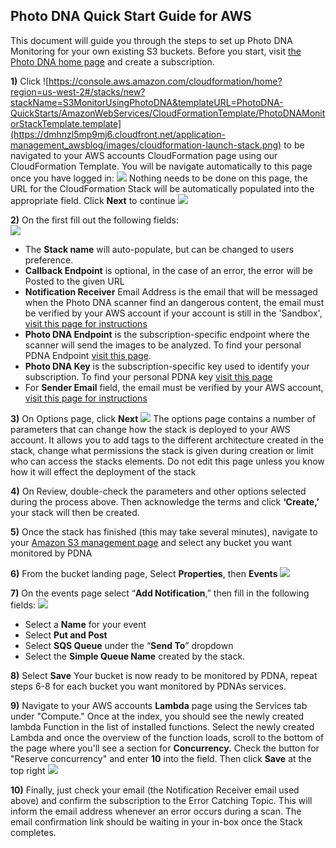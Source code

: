 
## Photo DNA Quick Start Guide for AWS ##

This document will guide you through the steps to set up Photo DNA Monitoring for your own existing S3 buckets.
Before you start, visit [the Photo DNA home page](https://myphotodna.microsoftmoderator.com/) and create a subscription.

**1)**	Click ![https://console.aws.amazon.com/cloudformation/home?region=us-west-2#/stacks/new?stackName=S3MonitorUsingPhotoDNA&templateURL=PhotoDNA-QuickStarts/AmazonWebServices/CloudFormationTemplate/PhotoDNAMonitorStackTemplate.template](https://dmhnzl5mp9mj6.cloudfront.net/application-management_awsblog/images/cloudformation-launch-stack.png) to be navigated to your AWS accounts CloudFormation page using our CloudFormation Template. You will be navigate automatically to this page once you have logged in:
![](https://s3-us-west-2.amazonaws.com/allyislambdafunctionsbucket/AWSLandingPage.PNG)
Nothing needs to be done on this page, the URL for the CloudFormation Stack will be automatically populated into the appropriate field. Click **Next** to continue
![](https://github.com/MicrosoftContentModerator/PhotoDNA-QuickStarts/blob/dev_singleLambda/AmazonWebServices/Documentation/AWSLandingPage.PNG?raw=true)

**2)**	On the first fill out the following fields:  
![](https://github.com/MicrosoftContentModerator/PhotoDNA-QuickStarts/blob/dev_singleLambda/AmazonWebServices/Documentation/AWSFirstPageCapture.PNG?raw=true)

- The **Stack name** will auto-populate, but can be changed to users preference.
- **Callback Endpoint** is optional, in the case of an error, the error will be Posted to the given URL
- **Notification Receiver** Email Address is the email that will be messaged when the Photo DNA scanner find an dangerous content, the email must be verified by your AWS account if your account is still in the 'Sandbox', [visit this page for instructions](https://us-west-2.console.aws.amazon.com/ses/home?region=us-west-2#verified-senders-email ) 
- **Photo DNA Endpoint** is the subscription-specific endpoint where the scanner will send the images to be analyzed. To find your personal PDNA Endpoint [visit this page](https://testpdnaui.azurewebsites.net/).  
- **Photo DNA Key** is the subscription-specific key used to identify your subscription. To find your personal PDNA key [visit this page](https://testpdnaui.azurewebsites.net/ ) 
- For **Sender Email** field, the email must be verified by your AWS account, [visit this page for instructions](https://github.com/MicrosoftContentModerator/PhotoDNA-QuickStarts/blob/dev_singleLambda/AmazonWebServices/Documentation/AWSSecondPageCapture.PNG?raw=true) 

**3)**	On Options page, click **Next**
 ![](https://github.com/MicrosoftContentModerator/PhotoDNA-QuickStarts/blob/dev_singleLambda/AmazonWebServices/Documentation/AWSSecondPageCapture.PNG?raw=true)
The options page contains a number of parameters that can change how the stack is deployed to your AWS account. It allows you to add tags to the different architecture created in the stack, change what permissions the stack is given during creation or limit who can access the stacks elements. Do not edit this page unless you know how it will effect the deployment of the stack

**4)**	On Review, double-check the parameters and other options selected during the process above. Then acknowledge the terms and click **‘Create,’** your stack will then be created.

**5)**	Once the stack has finished (this may take several minutes), navigate to your [Amazon S3 management page](https://s3.console.aws.amazon.com/s3) and select any bucket you want monitored by PDNA

**6)**	From the bucket landing page, Select **Properties**, then **Events**
![](https://github.com/MicrosoftContentModerator/PhotoDNA-QuickStarts/blob/dev_singleLambda/AmazonWebServices/Documentation/BucketPage.PNG?raw=true)

**7)**	On the events page select “**Add Notification**,” then fill in the following fields: 
![](https://github.com/MicrosoftContentModerator/PhotoDNA-QuickStarts/blob/dev_singleLambda/AmazonWebServices/Documentation/EventsPage.PNG?raw=true)

- Select a **Name** for your event
- Select **Put and Post**
- Select **SQS Queue** under the “**Send To**” dropdown
- Select the **Simple Queue Name** created by the stack.

**8)**	Select **Save**
Your bucket is now ready to be monitored by PDNA, repeat steps 6-8 for each bucket you want monitored by PDNAs services. 

**9)** Navigate to your AWS accounts **Lambda** page using the Services tab under "Compute." Once at the index, you should see the newly created lambda Function in the list of installed functions. Select the newly created Lambda and once the overview of the function loads, scroll to the bottom of the page where you'll see a section for **Concurrency.** Check the button for "Reserve concurrency" and enter **10** into the field. Then click **Save** at the top right
![](https://github.com/MicrosoftContentModerator/PhotoDNA-QuickStarts/blob/dev_singleLambda/AmazonWebServices/Documentation/LambdaConcurrencyPage.PNG?raw=true)

**10)** Finally, just check your email (the Notification Receiver email used above) and confirm the subscription to the Error Catching Topic. This will inform the email address whenever an error occurs during a scan. The email confirmation link should be waiting in your in-box once the Stack completes.